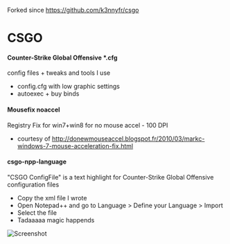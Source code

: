 Forked since https://github.com/k3nnyfr/csgo

CSGO
====

#### Counter-Strike Global Offensive *.cfg

config files + tweaks and tools I use

- config.cfg with low graphic settings
- autoexec + buy binds


#### Mousefix noaccel

Registry Fix for win7+win8 for no mouse accel - 100 DPI
- courtesy of http://donewmouseaccel.blogspot.fr/2010/03/markc-windows-7-mouse-acceleration-fix.html

#### csgo-npp-language 

"CSGO ConfigFile" is a text highlight for Counter-Strike Global Offensive configuration files
- Copy the xml file I wrote
- Open Notepad++ and go to Language > Define your Language > Import
- Select the file
- Tadaaaaa magic happends

![Screenshot](http://i.imgur.com/a697ncN.png)

